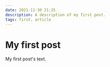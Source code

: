 ```yaml
---
date: 2021-11-30 21:25
description: A description of my first post.
tags: first, article
---
```

# My first post

My first post's text.